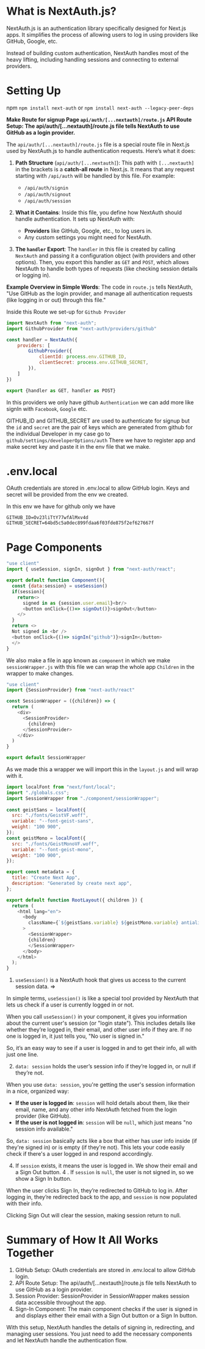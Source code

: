 # What is NextAuth.js?

NextAuth.js is an authentication library specifically designed for Next.js apps. It simplifies the process of allowing users to log in using providers like GitHub, Google, etc.

Instead of building custom authentication, NextAuth handles most of the heavy lifting, including handling sessions and connecting to external providers.

# Setting Up

npm
`npm install next-auth` or `npm install next-auth --legacy-peer-deps`

**Make Route for signup Page `api/auth/[...nextauth]/route.js` API Route Setup: The api/auth/[...nextauth]/route.js file tells NextAuth to use GitHub as a login provider.**

The `api/auth/[...nextauth]/route.js` file is a special route file in Next.js used by NextAuth.js to handle authentication requests. Here’s what it does:

1. **Path Structure** (`api/auth/[...nextauth]`): This path with `[...nextauth]` in the brackets is a **catch-all route** in Next.js. It means that any request starting with `/api/auth` will be handled by this file. For example:
   - `/api/auth/signin`
   - `/api/auth/signout`
   - `/api/auth/session`

2. **What it Contains**: Inside this file, you define how NextAuth should handle authentication. It sets up NextAuth with:
   - **Providers** like GitHub, Google, etc., to log users in.
   - Any custom settings you might need for NextAuth.

3. **The `handler` Export**: The `handler` in this file is created by calling `NextAuth` and passing it a configuration object (with providers and other options). Then, you export this handler as `GET` and `POST`, which allows NextAuth to handle both types of requests (like checking session details or logging in).

**Example Overview in Simple Words**:
The code in `route.js` tells NextAuth, "Use GitHub as the login provider, and manage all authentication requests (like logging in or out) through this file."

Inside this Route we set-up for `Github Provider`
```js
import NextAuth from "next-auth";
import GithubProvider from "next-auth/providers/github"

const handler = NextAuth({
    providers: [
        GithubProvider({
            clientId: process.env.GITHUB_ID,
            clientSecret: process.env.GITHUB_SECRET,
        }),
    ]
})

export {handler as GET, handler as POST}
```
In this providers we only have github `Authentication` we can add more like signIn with `Facebook`, `Google` etc.

GITHUB_ID and GITHUB_SECRET are used to authenticate for signup but the `id` and `secret` are the pair of keys which are generated from github for the individual Developer in my case go to `github/settings/developerOptions/auth` There we have to register app and make secret key and paste it in the env file that we make.

# .env.local

OAuth credentials are stored in .env.local to allow GitHub login. Keys and secret will be provided from the env we created.

In this env we have for github only we have
```env
GITHUB_ID=Ov23liTtY77wfAlMxv4d
GITHUB_SECRET=64bd5c5a0dec899fdaa6f03fde875f2ef627667f
```
# Page Components
```js
"use client"
import { useSession, signIn, signOut } from "next-auth/react";

export default function Component(){
  const {data:session} = useSession()
  if(session){
    return<>
      signed in as {session.user.email}<br/>  
      <button onClick={()=> signOut()}>signOut</button>   
    </>
  }
  return <>
  Not signed in <br />
  <button onClick={()=> signIn("github")}>signIn</button>  
  </>
}
```

We also make a file in app known as `component` in which we make `sessionWrapper.js` with this file we can wrap the whole app `Children` in the wrapper to make changes.

```js
"use client"
import {SessionProvider} from "next-auth/react"

const SessionWrapper = ({children}) => {
  return (
    <div>
      <SessionProvider>
        {children}
      </SessionProvider>
    </div>
  )
}

export default SessionWrapper

```

As we made this a wrapper we will import this in the `layout.js` and will wrap with it.
```js
import localFont from "next/font/local";
import "./globals.css";
import SessionWrapper from "./component/sessionWrapper";
 
const geistSans = localFont({
  src: "./fonts/GeistVF.woff",
  variable: "--font-geist-sans",
  weight: "100 900",
});
const geistMono = localFont({
  src: "./fonts/GeistMonoVF.woff",
  variable: "--font-geist-mono",
  weight: "100 900",
});

export const metadata = {
  title: "Create Next App",
  description: "Generated by create next app",
};

export default function RootLayout({ children }) {
  return (
    <html lang="en">
      <body
        className={`${geistSans.variable} ${geistMono.variable} antialiased`}
      >
        <SessionWrapper>
        {children}
        </SessionWrapper>
      </body>
    </html>
  );
}

```
1. `useSession()` is a NextAuth hook that gives us access to the current session data. =>

In simple terms, `useSession()` is like a special tool provided by NextAuth that lets us check if a user is currently logged in or not. 

When you call `useSession()` in your component, it gives you information about the current user's session (or "login state"). This includes details like whether they’re logged in, their email, and other user info if they are. If no one is logged in, it just tells you, "No user is signed in."

So, it’s an easy way to see if a user is logged in and to get their info, all with just one line.

2. `data: session` holds the user’s session info if they’re logged in, or null if they’re not.


When you use `data: session`, you're getting the user's session information in a nice, organized way:

- **If the user is logged in**: `session` will hold details about them, like their email, name, and any other info NextAuth fetched from the login provider (like GitHub).
- **If the user is not logged in**: `session` will be `null`, which just means "no session info available."

So, `data: session` basically acts like a box that either has user info inside (if they're signed in) or is empty (if they're not). This lets your code easily check if there's a user logged in and respond accordingly.

4. If `session` exists, it means the user is logged in. We show their email and a Sign Out button.
4 . If `session` is `null`, the user is not signed in, so we show a Sign In button.

When the user clicks Sign In, they’re redirected to GitHub to log in. After logging in, they’re redirected back to the app, and `session` is now populated with their info.

Clicking Sign Out will clear the session, making session return to null.

# Summary of How It All Works Together
1. GitHub Setup: OAuth credentials are stored in .env.local to allow GitHub login.
2. API Route Setup: The api/auth/[...nextauth]/route.js file tells NextAuth to use GitHub as a login provider.
3. Session Provider: SessionProvider in SessionWrapper makes session data accessible throughout the app.
4. Sign-In Component: The main component checks if the user is signed in and displays either their email with a Sign Out button or a Sign In button.

With this setup, NextAuth handles the details of signing in, redirecting, and managing user sessions. You just need to add the necessary components and let NextAuth handle the authentication flow.
